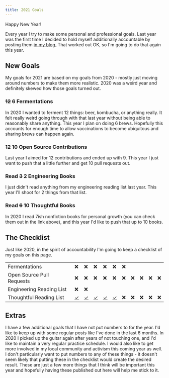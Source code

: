 ```yaml
---
title: 2021 Goals
---
```


Happy New Year!

Every year I try to make some personal and professional goals. Last year was the
first time I decided to hold myself additionally accountable by posting them
[in my blog.](./2020-01-28-2020-goals.html) That worked out OK, so I'm going to
do that again this year. 

## New Goals

My goals for 2021 are based on my goals from 2020 - mostly just moving around
numbers to make them more realistic. 2020 was a weird year and definitely
skewed how those goals turned out.

### ~~12~~ 6 Fermentations

In 2020 I wanted to ferment 12 things: beer, kombucha, or anything really. It
felt really weird going through with that last year without being able to
reasonably share anything. This year I plan on doing 6 brews. Hopefully this
accounts for enough time to allow vaccinations to become ubiquitous and
sharing brews can happen again.


### ~~12~~ 10 Open Source Contributions

Last year I aimed for 12 contributions and ended up with 9. This year
I just want to push that a little further and get 10 pull requests out.

### Read ~~3~~ 2 Engineering Books

I just didn't read anything from my engineering reading list last year. This
year I'll shoot for 2 things from that list.

### Read ~~6~~ 10 Thoughtful Books

In 2020 I read 7ish nonfiction books for personal growth (you can check them
out in the link above), and this year I'd like to push that up to 10 books.

## The Checklist

Just like 2020, in the spirit of accountability I'm going to keep a checklist of
my goals on this page.

| | | | | | | | | | | |
|-|-|-|-|-|-|-|-|-|-|-|
| Fermentations | &#10060; | &#10060; | &#10060; | &#10060; | &#10060; | &#10060; | | | | |
| Open Source Pull Requests | &#10060; | &#10060; | &#10060; | &#10060; | &#10060; | &#10060; | &#10060; | &#10060; | &#10060; | &#10060; | 
| Engineering Reading List | &#10060; | &#10060; |          | | | | | | | |
| Thoughtful Reading List | [&#10003;](https://www.haymarketbooks.org/books/483-democracy-at-work) | [&#10003;](https://en.wikipedia.org/wiki/The_Society_of_the_Spectacle) | [&#10003;](https://en.wikipedia.org/wiki/The_Dispossessed) | [&#10003;](https://www.haymarketbooks.org/books/1664-we-do-this-til-we-free-us) | [&#10003;](https://janemcalevey.com/no-shortcuts/) | &#10060; | &#10060; | &#10060; | &#10060; | &#10060; |

## Extras

I have a few additional goals that I have not put numbers to for the year. I'd
like to keep up with some regular posts like I've done in the last 6 months. In
2020 I picked up the guitar again after years of not touching one, and I'd like
to maintain a very regular practice schedule. I would also like to get more
involved in my local community and activism this coming year as well. I don't
particularly want to put numbers to any of these things - it doesn't seem likely
that putting these in the checklist would create the desired result. These are
just a few more things that I think will be important this year and hopefully
having these published out here will help me stick to it.
